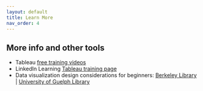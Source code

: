 ```yaml
---
layout: default
title: Learn More
nav_order: 4
---
```


## More info and other tools

- Tableau [free training videos](https://www.tableau.com/learn/training/20201)
- LinkedIn Learning [Tableau training page](https://www.linkedin.com/learning/topics/tableau)
- Data visualization design considerations for beginners: [Berkeley Library](https://guides.lib.berkeley.edu/data-visualization/design) | [University of Guelph Library](https://guides.lib.uoguelph.ca/c.php?g=700755&p=4976239)


<!--
- Voyant Tools [Gallery](https://voyant-tools.org/docs/#!/guide/gallery) of research and teaching application examples.
- [Mallet](http://mallet.cs.umass.edu/topics.php) - MAchine Learning for LanguagE Toolkit for topic modeling approaches
- [Jigsaw](https://www.cc.gatech.edu/gvu/ii/jigsaw/): Visual Analytics for Exploring and Understanding Document Collections
-->
